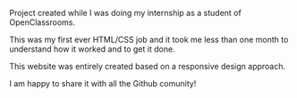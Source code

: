 Project created while I was doing my internship as a student of OpenClassrooms. 

This was my first ever HTML/CSS job and it took me less than one month to understand how it worked and to get it done.

This website was entirely created based on a responsive design approach.

I am happy to share it with all the Github comunity!

